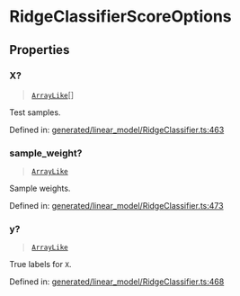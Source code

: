 # RidgeClassifierScoreOptions

## Properties

### X?

> [`ArrayLike`](../types/ArrayLike.md)[]

Test samples.

Defined in:  [generated/linear\_model/RidgeClassifier.ts:463](https://github.com/transitive-bullshit/scikit-learn-ts/blob/b59c1ff/packages/sklearn/src/generated/linear_model/RidgeClassifier.ts#L463)

### sample\_weight?

> [`ArrayLike`](../types/ArrayLike.md)

Sample weights.

Defined in:  [generated/linear\_model/RidgeClassifier.ts:473](https://github.com/transitive-bullshit/scikit-learn-ts/blob/b59c1ff/packages/sklearn/src/generated/linear_model/RidgeClassifier.ts#L473)

### y?

> [`ArrayLike`](../types/ArrayLike.md)

True labels for `X`.

Defined in:  [generated/linear\_model/RidgeClassifier.ts:468](https://github.com/transitive-bullshit/scikit-learn-ts/blob/b59c1ff/packages/sklearn/src/generated/linear_model/RidgeClassifier.ts#L468)
